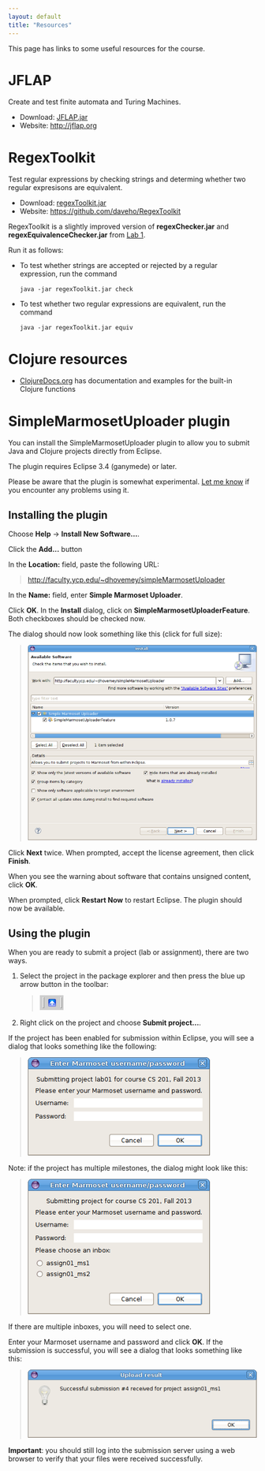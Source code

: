 ```yaml
---
layout: default
title: "Resources"
---
```


This page has links to some useful resources for the course.

# JFLAP

Create and test finite automata and Turing Machines.

* Download: [JFLAP.jar](JFLAP.jar)
* Website: <http://jflap.org>

# RegexToolkit

Test regular expressions by checking strings and determing whether two regular expresisons are equivalent.

* Download: [regexToolkit.jar](regexToolkit.jar)
* Website: <https://github.com/daveho/RegexToolkit>

RegexToolkit is a slightly improved version of **regexChecker.jar** and **regexEquivalenceChecker.jar** from [Lab 1](../labs/lab01.html).

Run it as follows:

* To test whether strings are accepted or rejected by a regular expression, run the command

      java -jar regexToolkit.jar check

* To test whether two regular expressions are equivalent, run the command

      java -jar regexToolkit.jar equiv

# Clojure resources

* [ClojureDocs.org](http://www.clojuredocs.org/) has documentation and examples for the built-in Clojure functions

# SimpleMarmosetUploader plugin

You can install the SimpleMarmosetUploader plugin to allow you to submit Java and Clojure projects directly from Eclipse.

The plugin requires Eclipse 3.4 (ganymede) or later.

Please be aware that the plugin is somewhat experimental. [Let me know](mailto:dhovemey@ycp.edu) if you encounter any problems using it.

Installing the plugin
---------------------

Choose **Help** → **Install New Software...**.

Click the **Add...** button

In the **Location:** field, paste the following URL:

> http://faculty.ycp.edu/~dhovemey/simpleMarmosetUploader

In the **Name:** field, enter **Simple Marmoset Uploader**.

Click **OK**. In the **Install** dialog, click on **SimpleMarmosetUploaderFeature**. Both checkboxes should be checked now.

The dialog should now look something like this (click for full size):

> <a href="images/installSoftwareDialog.png"><img alt="Install software dialog screenshot" style="width: 560px;" src="images/installSoftwareDialog.png"></a>

Click **Next** twice. When prompted, accept the license agreement, then click **Finish**.

When you see the warning about software that contains unsigned content, click **OK**.

When prompted, click **Restart Now** to restart Eclipse. The plugin should now be available.

Using the plugin
----------------

When you are ready to submit a project (lab or assignment), there are two ways.

1.  Select the project in the package explorer and then press the blue up arrow button in the toolbar:

    > ![image](images/blueUpArrowButton.png)

2.  Right click on the project and choose **Submit project...**.

If the project has been enabled for submission within Eclipse, you will see a dialog that looks something like the following:

> ![image](images/submitUsernamePasswordDialog.png)

Note: if the project has multiple milestones, the dialog might look like this:

> ![image](images/submitUsernamePasswordDialogMultipleInboxes.png)

If there are multiple inboxes, you will need to select one.

Enter your Marmoset username and password and click **OK**. If the submission is successful, you will see a dialog that looks something like this:

> ![image](images/successfulSubmission.png)

**Important**: you should still log into the submission server using a web browser to verify that your files were received successfully.
